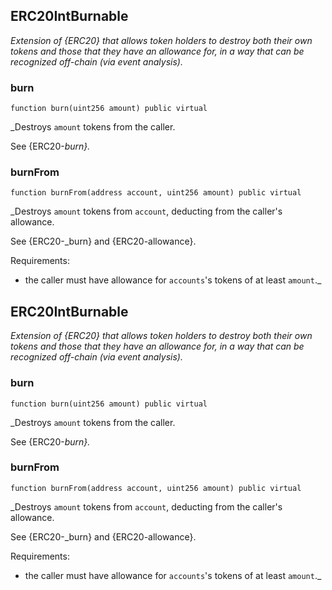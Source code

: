 ## ERC20IntBurnable




_Extension of {ERC20} that allows token holders to destroy both their own
tokens and those that they have an allowance for, in a way that can be
recognized off-chain (via event analysis)._




### burn

```solidity
function burn(uint256 amount) public virtual
```



_Destroys `amount` tokens from the caller.

See {ERC20-_burn}._




### burnFrom

```solidity
function burnFrom(address account, uint256 amount) public virtual
```



_Destroys `amount` tokens from `account`, deducting from the caller's
allowance.

See {ERC20-_burn} and {ERC20-allowance}.

Requirements:

- the caller must have allowance for ``accounts``'s tokens of at least
`amount`._




## ERC20IntBurnable




_Extension of {ERC20} that allows token holders to destroy both their own
tokens and those that they have an allowance for, in a way that can be
recognized off-chain (via event analysis)._




### burn

```solidity
function burn(uint256 amount) public virtual
```



_Destroys `amount` tokens from the caller.

See {ERC20-_burn}._




### burnFrom

```solidity
function burnFrom(address account, uint256 amount) public virtual
```



_Destroys `amount` tokens from `account`, deducting from the caller's
allowance.

See {ERC20-_burn} and {ERC20-allowance}.

Requirements:

- the caller must have allowance for ``accounts``'s tokens of at least
`amount`._




